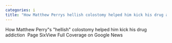 ```yaml
---
categories: i
title: "How Matthew Perrys hellish colostomy helped him kick his drug addiction  Page Six"
---
```

How Matthew Perry"s "hellish" colostomy helped him kick his drug addiction&nbsp;&nbsp;Page SixView Full Coverage on Google News